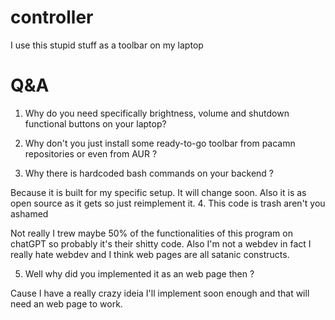 # controller
I use this stupid stuff as a toolbar on my laptop

# Q&A
1. Why do you need specifically brightness, volume and shutdown functional buttons
on your laptop?



2. Why don't you just install some ready-to-go toolbar from pacamn repositories or
even from AUR ?

3. Why there is hardcoded bash commands on your backend ?

Because it is built for my specific setup. It will change soon. Also it is as 
open source as it gets so just reimplement it.
4. This code is trash aren't you ashamed

Not really I trew maybe 50% of the functionalities of this program on chatGPT so
probably it's their shitty code. Also I'm not a webdev in fact I really hate 
webdev and I think web pages are all satanic constructs.

5. Well why did you implemented it as an web page then ?

Cause I have a really crazy ideia I'll implement soon enough and that will need
an web page to work.
